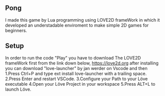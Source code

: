 ## Pong
I made this game by Lua programming using LOVE2D frameWork
in which it developed an understadable enviroment to make 
simple 2D games for beginners.  
## Setup
In order to run the code "Play" you have to download The 
LOVE2D frameWork first from the link down below,
https://love2d.org
after installing you can download "love-launcher" by jan werder
on Vscode and then 
1.Press Ctrl+P and type ext install love-launcher with a trailing space.
2.Press Enter and restart VSCode.
3.Configure your Path to your Löve executable
4.Open your Löve Project in your workspace
5.Press ALT+L to launch Löve.

